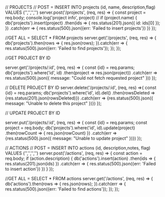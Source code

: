 // PROJECTS
// POST = INSERT INTO projects (id, name, description,flag) VALUES ('','','','')
server.post('/projects', (req, res) => {
  const project = req.body;
  console.log('project info', project)
  // if (project.name) {
    db('projects').insert(project)
    .then(ids => {
      res.status(201).json({ id: ids[0] });
    })
    .catch(err => {
      res.status(500).json({err: 'Failed to insert projects'})
    })
});

//GET ALL = SELECT * FROM projects
server.get('/projects', (req, res) => {
  db('projects').then(rows => {
    res.json(rows);
  }).catch(err => {
    res.status(500).json({err: 'Failed to find projects'});
  });
});

//GET PROJECT BY ID

server.get('/projects/:id', (req, res) => {
  const {id} = req.params;
  db('projects').where('id', id)
      .then(project => res.json(project))
      .catch(err => res.status(500).json({ message: "Could not fetch requested project" }))
});

// DELETE PROJECT BY ID
server.delete('/projects/:id', (req, res) =>{
  const {id} = req.params;
  db('projects').where('id', id).del()
      .then(rowsDeleted => {res.status(201).json(rowsDeleted)})
      .catch(err => {res.status(500).json({ message: "Unable to delete this project" })})
});

// UPDATE PROJECT BY ID

server.put('/projects/:id', (req, res) => {
  const {id} = req.params;
  const project = req.body;
  db('projects').where('id', id).update(project)
      .then(rowCount => {
          res.json(rowCount)
      })
      .catch(err => {res.status(500).json({ message: "Unable to update project" })})
});

 
// ACTIONS
// POST = INSERT INTO actions (id, description,notes, flag) VALUES ('','','','')
server.post('/actions', (req, res) => {
  const action = req.body;
  if (action.description) {
    db('actions').insert(action)
    .then(ids => {
      res.status(201).json(ids)
    })
    .catch(err => {
      res.status(500).json({err: 'Failed to insert action'})
    })
  }
});


//GET ALL = SELECT * FROM actions
server.get('/actions', (req, res) => {
  db('actions').then(rows => {
    res.json(rows);
  }).catch(err => {
    res.status(500).json({err: 'Failed to find actions'});
  });
});